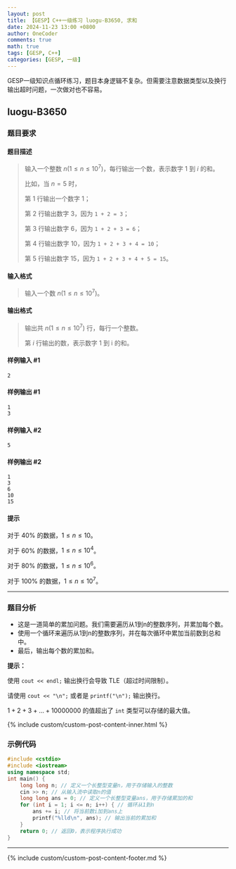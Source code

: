 ```yaml
---
layout: post
title: 【GESP】C++一级练习 luogu-B3650, 求和
date: 2024-11-23 13:00 +0800
author: OneCoder
comments: true
math: true
tags: [GESP, C++]
categories: [GESP, 一级]
---
```

GESP一级知识点循环练习，题目本身逻辑不复杂。但需要注意数据类型以及换行输出超时问题，一次做对也不容易。

<!--more-->

## luogu-B3650

### 题目要求

#### 题目描述

>输入一个整数 $n(1\le n \le 10^7)$，每行输出一个数，表示数字 $1$ 到 $i$ 的和。
>
>比如，当 $n=5$ 时，
>
>第 1 行输出一个数字 1；
>
>第 2 行输出数字 3，因为 `1 + 2 = 3`；
>
>第 3 行输出数字 6，因为 `1 + 2 + 3 = 6`；
>
>第 4 行输出数字 10，因为 `1 + 2 + 3 + 4 = 10`；
>
>第 5 行输出数字 15，因为 `1 + 2 + 3 + 4 + 5 = 15`。

#### 输入格式

>输入一个数 $n(1\le n \le 10^7)$。

#### 输出格式

>输出共 $n(1\le n \le 10^7)$ 行，每行一个整数。
>
>第 $i$ 行输出的数，表示数字 1 到 i 的和。

#### 样例输入 #1

```console
2
```

#### 样例输出 #1

```console
1
3
```

#### 样例输入 #2

```console
5
```

#### 样例输出 #2

```console
1
3
6
10
15
```

#### 提示

对于 $40\%$ 的数据，$1\le n \le 10$。

对于 $60\%$ 的数据，$1\le n \le 10^4$。

对于 $80\%$ 的数据，$1\le n \le 10^6$。

对于 $100\%$ 的数据，$1\le n \le 10^7$。

---

### 题目分析

- 这是一道简单的累加问题。我们需要遍历从1到n的整数序列，并累加每个数。
- 使用一个循环来遍历从1到n的整数序列，并在每次循环中累加当前数到总和中。
- 最后，输出每个数的累加和。

**提示：**

使用 ` cout << endl; ` 输出换行会导致 TLE（超过时间限制）。

请使用 `cout << "\n";` 或者是 `printf("\n");` 输出换行。

$1+2+3+\dots+10000000$ 的值超出了 `int` 类型可以存储的最大值。

{% include custom/custom-post-content-inner.html %}

### 示例代码

```cpp
#include <cstdio>
#include <iostream>
using namespace std;
int main() {
    long long n; // 定义一个长整型变量n，用于存储输入的整数
    cin >> n; // 从输入流中读取n的值
    long long ans = 0; // 定义一个长整型变量ans，用于存储累加的和
    for (int i = 1; i <= n; i++) { // 循环从1到n
        ans += i; // 将当前数i加到ans上
        printf("%lld\n", ans); // 输出当前的累加和
    }
    return 0; // 返回0，表示程序执行成功
}
```

---

{% include custom/custom-post-content-footer.md %}
